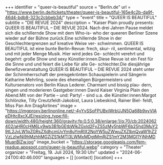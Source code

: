 +++
identifier = "queer-is-beautiful"
source = "Berlin.de"
url = "https://www.berlin.de/tickets/theater/queer-is-beautiful-165e4c2b-da9f-46d4-bdb8-323c2cbbeb34/"
type = "event"
title = "QUEER IS BEAUTIFUL"
subtitle = "DIE REVUE 2024"
description = "Kaiser  Plain proudly presents: QUEER IS BEAUTIFUL – DIE REVUE 2024. Nach drei Jahren Pause meldet sich die schillernde Show mit dem Who-is- who der queeren Berliner Szene wieder auf der Bühne zurück.Eine schillernde Show in der Geschlechtergrenzen auf kreative Weise ver- schwimmen. QUEER IS BEAUTIFUL ist eine bunte Berlin-Revue: frech, skur- ril, sentimental, witzig und mit jeder Menge Musik. Hier wird jedes Ge- schlecht verehrt und begehrt: große Show und sexy Künstler:innen.Diese Revue ist ein Fest für die Sinne und und feiert die Liebe für alle Ge- schlechter.Die diesjährige Benefizveranstaltung QUEER IS BEAUTIFUL – DIE REVUE 2024 steht unter der Schirmherrschaft der preisgekrönten Schauspielerin und Sängerin Katharine Mehrling, sowie des ehemaligen Bürgermeisters und Kultursenators von Berlin Klaus Lederer. Charmant und bissig plau- dern, singen und moderieren Gastgeber:innen David Kaiser  Virginia Plain den Abend.Mit von der Partie – und: Party! - sind u.a. die Künstler:innen:Margot Schlönzke, Tilly Creutzfeldt-Jakobist, Laura Liebeskind, Rainer Biel- feldt, Miss Pan Am DragAirlines"
image = "https://imgproxy.berlinonline.net/-4yYvSSoFPUBxiWrbUJN5Oa68b9xyVIAeDHtc8xcXJE/resizing_type:fill-down/width:480/height:360/gravity:fp:0.5:0.38/enlarge:1/q:70/cb:2024062402/aHR0cHM6Ly9wb3B1bGEtbWlkZGxld2FyZS5zMy5hbWF6b25hd3MuY29tL2JvLW1pZGRsZXdhcmUvYm8uYmRlX2NoYW5uZWwuZXZlbnQvaW1hZ2VzLzIwNi9hMzhhMGZjZS1kMTI3LWMxMDgtMmRjZS1mY2M3MGI1YjNhMDMuanBlZw.jpg"
image_bucket = "https://storage.googleapis.com/fem-readup.appspot.com/queer-is-beautiful.webp"
category = "Theater"
organizer = "Freitag, 19. Juli 2024, 19:30 Uhr"
updated = "2024-06-24T00:40:46.000"
languages = []
[contact]
[location]
+++